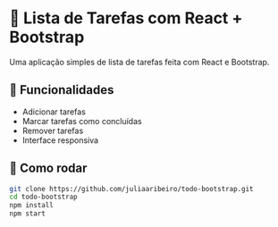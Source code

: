 # 📝 Lista de Tarefas com React + Bootstrap

Uma aplicação simples de lista de tarefas feita com React e Bootstrap.

## 🔧 Funcionalidades
- Adicionar tarefas
- Marcar tarefas como concluídas
- Remover tarefas
- Interface responsiva

## 🚀 Como rodar

```bash
git clone https://github.com/juliaaribeiro/todo-bootstrap.git
cd todo-bootstrap
npm install
npm start
```

